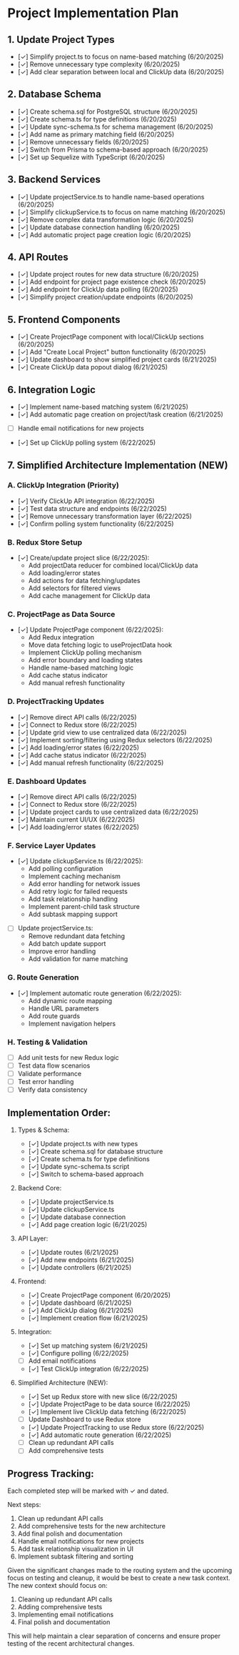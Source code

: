 # Project Implementation Plan

## 1. Update Project Types
- [✓] Simplify project.ts to focus on name-based matching (6/20/2025)
- [✓] Remove unnecessary type complexity (6/20/2025)
- [✓] Add clear separation between local and ClickUp data (6/20/2025)

## 2. Database Schema
- [✓] Create schema.sql for PostgreSQL structure (6/20/2025)
- [✓] Create schema.ts for type definitions (6/20/2025)
- [✓] Update sync-schema.ts for schema management (6/20/2025)
- [✓] Add name as primary matching field (6/20/2025)
- [✓] Remove unnecessary fields (6/20/2025)
- [✓] Switch from Prisma to schema-based approach (6/20/2025)
- [✓] Set up Sequelize with TypeScript (6/20/2025)

## 3. Backend Services
- [✓] Update projectService.ts to handle name-based operations (6/20/2025)
- [✓] Simplify clickupService.ts to focus on name matching (6/20/2025)
- [✓] Remove complex data transformation logic (6/20/2025)
- [✓] Update database connection handling (6/20/2025)
- [✓] Add automatic project page creation logic (6/20/2025)

## 4. API Routes
- [✓] Update project routes for new data structure (6/20/2025)
- [✓] Add endpoint for project page existence check (6/20/2025)
- [✓] Add endpoint for ClickUp data polling (6/20/2025)
- [✓] Simplify project creation/update endpoints (6/20/2025)

## 5. Frontend Components
- [✓] Create ProjectPage component with local/ClickUp sections (6/20/2025)
- [✓] Add "Create Local Project" button functionality (6/20/2025)
- [✓] Update dashboard to show simplified project cards (6/21/2025)
- [✓] Create ClickUp data popout dialog (6/21/2025)

## 6. Integration Logic
- [✓] Implement name-based matching system (6/21/2025)
- [✓] Add automatic page creation on project/task creation (6/21/2025)
- [ ] Handle email notifications for new projects
- [✓] Set up ClickUp polling system (6/22/2025)

## 7. Simplified Architecture Implementation (NEW)

### A. ClickUp Integration (Priority)
- [✓] Verify ClickUp API integration (6/22/2025)
- [✓] Test data structure and endpoints (6/22/2025)
- [✓] Remove unnecessary transformation layer (6/22/2025)
- [✓] Confirm polling system functionality (6/22/2025)

### B. Redux Store Setup
- [✓] Create/update project slice (6/22/2025):
  * Add projectData reducer for combined local/ClickUp data
  * Add loading/error states
  * Add actions for data fetching/updates
  * Add selectors for filtered views
  * Add cache management for ClickUp data

### C. ProjectPage as Data Source
- [✓] Update ProjectPage component (6/22/2025):
  * Add Redux integration
  * Move data fetching logic to useProjectData hook
  * Implement ClickUp polling mechanism
  * Add error boundary and loading states
  * Handle name-based matching logic
  * Add cache status indicator
  * Add manual refresh functionality

### D. ProjectTracking Updates
- [✓] Remove direct API calls (6/22/2025)
- [✓] Connect to Redux store (6/22/2025)
- [✓] Update grid view to use centralized data (6/22/2025)
- [✓] Implement sorting/filtering using Redux selectors (6/22/2025)
- [✓] Add loading/error states (6/22/2025)
- [✓] Add cache status indicator (6/22/2025)
- [✓] Add manual refresh functionality (6/22/2025)

### E. Dashboard Updates
- [✓] Remove direct API calls (6/22/2025)
- [✓] Connect to Redux store (6/22/2025)
- [✓] Update project cards to use centralized data (6/22/2025)
- [✓] Maintain current UI/UX (6/22/2025)
- [✓] Add loading/error states (6/22/2025)

### F. Service Layer Updates
- [✓] Update clickupService.ts (6/22/2025):
  * Add polling configuration
  * Implement caching mechanism
  * Add error handling for network issues
  * Add retry logic for failed requests
  * Add task relationship handling
  * Implement parent-child task structure
  * Add subtask mapping support

- [ ] Update projectService.ts:
  * Remove redundant data fetching
  * Add batch update support
  * Improve error handling
  * Add validation for name matching

### G. Route Generation
- [✓] Implement automatic route generation (6/22/2025):
  * Add dynamic route mapping
  * Handle URL parameters
  * Add route guards
  * Implement navigation helpers

### H. Testing & Validation
- [ ] Add unit tests for new Redux logic
- [ ] Test data flow scenarios
- [ ] Validate performance
- [ ] Test error handling
- [ ] Verify data consistency

## Implementation Order:

1. Types & Schema:
   - [✓] Update project.ts with new types
   - [✓] Create schema.sql for database structure
   - [✓] Create schema.ts for type definitions
   - [✓] Update sync-schema.ts script
   - [✓] Switch to schema-based approach

2. Backend Core:
   - [✓] Update projectService.ts
   - [✓] Update clickupService.ts
   - [✓] Update database connection
   - [✓] Add page creation logic (6/21/2025)

3. API Layer:
   - [✓] Update routes (6/21/2025)
   - [✓] Add new endpoints (6/21/2025)
   - [✓] Update controllers (6/21/2025)

4. Frontend:
   - [✓] Create ProjectPage component (6/20/2025)
   - [✓] Update dashboard (6/21/2025)
   - [✓] Add ClickUp dialog (6/21/2025)
   - [✓] Implement creation flow (6/21/2025)

5. Integration:
   - [✓] Set up matching system (6/21/2025)
   - [✓] Configure polling (6/22/2025)
   - [ ] Add email notifications
   - [✓] Test ClickUp integration (6/22/2025)

6. Simplified Architecture (NEW):
   - [✓] Set up Redux store with new slice (6/22/2025)
   - [✓] Update ProjectPage to be data source (6/22/2025)
   - [✓] Implement live ClickUp data fetching (6/22/2025)
   - [ ] Update Dashboard to use Redux store
   - [✓] Update ProjectTracking to use Redux store (6/22/2025)
   - [✓] Add automatic route generation (6/22/2025)
   - [ ] Clean up redundant API calls
   - [ ] Add comprehensive tests

## Progress Tracking:
Each completed step will be marked with ✓ and dated.

Next steps:
1. Clean up redundant API calls
2. Add comprehensive tests for the new architecture
3. Add final polish and documentation
4. Handle email notifications for new projects
5. Add task relationship visualization in UI
6. Implement subtask filtering and sorting

Given the significant changes made to the routing system and the upcoming focus on testing and cleanup, it would be best to create a new task context. The new context should focus on:

1. Cleaning up redundant API calls
2. Adding comprehensive tests
3. Implementing email notifications
4. Final polish and documentation

This will help maintain a clear separation of concerns and ensure proper testing of the recent architectural changes.
